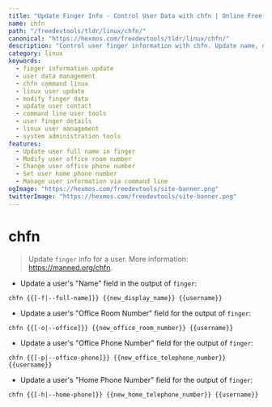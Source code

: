 ```yaml
---
title: "Update Finger Info - Control User Data with chfn | Online Free DevTools by Hexmos"
name: chfn
path: "/freedevtools/tldr/linux/chfn/"
canonical: "https://hexmos.com/freedevtools/tldr/linux/chfn/"
description: "Control user finger information with chfn. Update name, office, and phone details easily. A free online tool for managing user data, no registration required."
category: linux
keywords:
  - finger information update
  - user data management
  - chfn command linux
  - linux user update
  - modify finger data
  - update user contact
  - command line user tools
  - user finger details
  - linux user management
  - system administration tools
features:
  - Update user full name in finger
  - Modify user office room number
  - Change user office phone number
  - Set user home phone number
  - Manage user information via command line
ogImage: "https://hexmos.com/freedevtools/site-banner.png"
twitterImage: "https://hexmos.com/freedevtools/site-banner.png"
---
```


# chfn

> Update `finger` info for a user.
> More information: <https://manned.org/chfn>.

- Update a user's "Name" field in the output of `finger`:

`chfn {{[-f|--full-name]}} {{new_display_name}} {{username}}`

- Update a user's "Office Room Number" field for the output of `finger`:

`chfn {{[-o|--office]}} {{new_office_room_number}} {{username}}`

- Update a user's "Office Phone Number" field for the output of `finger`:

`chfn {{[-p|--office-phone]}} {{new_office_telephone_number}} {{username}}`

- Update a user's "Home Phone Number" field for the output of `finger`:

`chfn {{[-h|--home-phone]}} {{new_home_telephone_number}} {{username}}`

